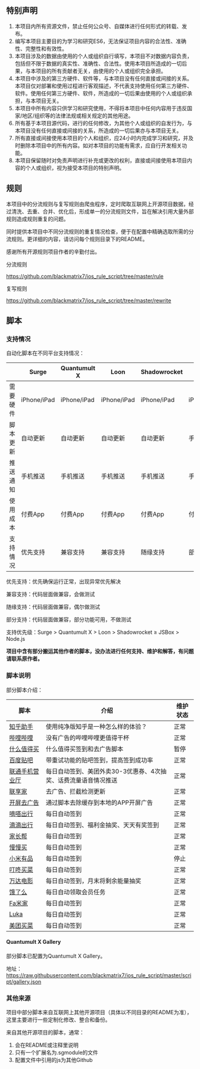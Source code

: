 

## 特别声明

1. 本项目内所有资源文件，禁止任何公众号、自媒体进行任何形式的转载、发布。
2. 编写本项目主要目的为学习和研究ES6，无法保证项目内容的合法性、准确性、完整性和有效性。
3. 本项目涉及的数据由使用的个人或组织自行填写，本项目不对数据内容负责，包括但不限于数据的真实性、准确性、合法性。使用本项目所造成的一切后果，与本项目的所有贡献者无关，由使用的个人或组织完全承担。
4. 本项目中涉及的第三方硬件、软件等，与本项目没有任何直接或间接的关系。本项目仅对部署和使用过程进行客观描述，不代表支持使用任何第三方硬件、软件。使用任何第三方硬件、软件，所造成的一切后果由使用的个人或组织承担，与本项目无关。
5. 本项目中所有内容只供学习和研究使用，不得将本项目中任何内容用于违反国家/地区/组织等的法律法规或相关规定的其他用途。
6. 所有基于本项目源代码，进行的任何修改，为其他个人或组织的自发行为，与本项目没有任何直接或间接的关系，所造成的一切后果亦与本项目无关。
7. 所有直接或间接使用本项目的个人和组织，应24小时内完成学习和研究，并及时删除本项目中的所有内容。如对本项目的功能有需求，应自行开发相关功能。
8. 本项目保留随时对免责声明进行补充或更改的权利，直接或间接使用本项目内容的个人或组织，视为接受本项目的特别声明。

## 规则

本项目中的分流规则与复写规则由爬虫程序，定时爬取互联网上开源项目数据，经过清洗、去重、合并、优化后，形成单一的分流规则文件，旨在解决引用大量外部规则造成规则重复的问题。

同时提供本项目中不同分流规则的重复情况检查，便于在配置中精确选取所需的分流规则。更详细的内容，请访问每个规则目录下的README。

感谢所有开源规则项目作者的辛勤付出。

分流规则

https://github.com/blackmatrix7/ios_rule_script/tree/master/rule

复写规则

https://github.com/blackmatrix7/ios_rule_script/tree/master/rewrite

## 脚本

### 支持情况

自动化脚本在不同平台支持情况：

|          | Surge       | Quantumult X | Loon        | Shadowrocket | JSBox       | Node.js          |
| -------- | ----------- | ------------ | ----------- | ------------ | ----------- | ---------------- |
| 需要硬件 | iPhone/iPad | iPhone/iPad  | iPhone/iPad | iPhone/iPad  | iPhone/iPad | 可长期运行的电脑 |
| 脚本更新 | 自动更新    | 自动更新     | 自动更新    | 自动更新     | 手动更新    | 手动更新         |
| 推送通知 | 手机推送    | 手机推送     | 手机推送    | 手机推送     | 手机推送    | 无               |
| 使用成本 | 付费App     | 付费App      | 付费App     | 付费App      | 付费App     | 免费             |
| 支持情况 | 优先支持    | 兼容支持     | 兼容支持    | 随缘支持     | 部分支持    | 部分支持         |

优先支持：优先确保运行正常，出现异常优先解决

兼容支持：代码层面做兼容，会做测试

随缘支持：代码层面做兼容，偶尔做测试

部分支持：代码层面做兼容，部分功能可用，不做测试

支持优先级：Surge > Quantumult X > Loon > Shadowrocket ≥  JSBox > Node.js

**项目中含有部分搬运其他作者的脚本，没办法进行任何支持、维护和解答，有问题请联系原作者。**

### 脚本说明

部分脚本介绍：

| 脚本                                                         | 介绍                                                         | 维护状态 |
| ------------------------------------------------------------ | ------------------------------------------------------------ | -------- |
| [知乎助手](https://github.com/blackmatrix7/ios_rule_script/tree/master/script/zhihu) | 使用纯净版知乎是一种怎么样的体验？                           | 正常     |
| [哔哩哔哩](https://github.com/blackmatrix7/ios_rule_script/tree/master/script/bilibili) | 没有广告的哔哩哔哩更值得干杯                                 | 正常     |
| [什么值得买](https://github.com/blackmatrix7/ios_rule_script/tree/master/script/smzdm) | 什么值得买签到和去广告脚本                                   | 暂停     |
| [百度贴吧](https://github.com/blackmatrix7/ios_rule_script/tree/master/script/tieba) | 带重试功能的贴吧签到，提高签到成功率                         | 正常     |
| [联通手机营业厅](https://github.com/blackmatrix7/ios_rule_script/tree/master/script/10010) | 每日自动签到、美团外卖30-3优惠券、4次抽奖、话费流量语音情况推送 | 正常     |
| [联享家](https://github.com/blackmatrix7/ios_rule_script/tree/master/script/lxj) | 去广告、拦截检测更新                                         | 正常     |
| [开屏去广告](https://github.com/blackmatrix7/ios_rule_script/tree/master/script/startup) | 通过脚本去除缓存到本地的APP开屏广告                          | 正常     |
| [嘀嗒出行](https://github.com/blackmatrix7/ios_rule_script/tree/master/script/didachuxing) | 每日自动签到                                                 | 正常     |
| [滴滴出行](https://github.com/blackmatrix7/ios_rule_script/tree/master/script/didichuxing) | 每日自动签到、福利金抽奖、天天有奖签到                       | 正常     |
| [家长帮](https://github.com/blackmatrix7/ios_rule_script/tree/master/script/jiazhangbang) | 每日自动签到                                                 | 正常     |
| [慢慢买](https://github.com/blackmatrix7/ios_rule_script/tree/master/script/manmanbuy) | 每日自动签到                                                 | 正常     |
| [小米有品](https://github.com/blackmatrix7/ios_rule_script/tree/master/script/youpin) | 每日自动签到                                                 | 停止     |
| [叮咚买菜](https://github.com/blackmatrix7/ios_rule_script/tree/master/script/dingdong) | 每日自动签到                                                 | 正常     |
| [万达电影](https://github.com/blackmatrix7/ios_rule_script/tree/master/script/wanda) | 每日自动签到，月末将剩余能量抽奖                             | 正常     |
| [饿了么](https://github.com/blackmatrix7/ios_rule_script/tree/master/script/eleme) | 每日自动领取会员任务                                         | 正常     |
| [Fa米家](https://github.com/blackmatrix7/ios_rule_script/tree/master/script/famijia) | 每日自动签到                                                 | 正常     |
| [Luka](https://github.com/blackmatrix7/ios_rule_script/tree/master/script/luka) | 每日自动签到                                                 | 正常     |
| [美团买菜](https://github.com/blackmatrix7/ios_rule_script/tree/master/script/meituan) | 每日自动签到                                                 | 正常     |

#### Quantumult X Gallery

部分脚本已配置为Quantumult X Gallery。

地址： https://raw.githubusercontent.com/blackmatrix7/ios_rule_script/master/script/gallery.json

### 其他来源

项目中部分脚本来自互联网上其他开源项目（具体以不同目录的README为准），这里主要进行一些定制化修改、整合和备份。

来自其他开源项目的脚本，通常：

1. 会在README或注释里说明
2. 只有一个扩展名为.sgmodule的文件
3. 配置文件中引用的js为其他Github

